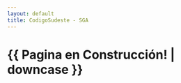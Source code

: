 ```yaml
---
layout: default
title: CodigoSudeste - SGA
---
```

<h1>{{ Pagina en Construcción! | downcase }}</h1>
